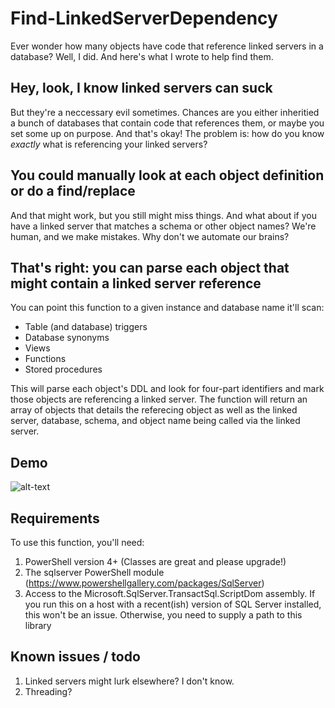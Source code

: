# Find-LinkedServerDependency
Ever wonder how many objects have code that reference linked servers in a database? Well, I did. And here's what I wrote to help find them.

## Hey, look, I know linked servers can suck
But they're a neccessary evil sometimes. Chances are you either inheritied a bunch of databases that contain code that references them, or maybe you set some up on purpose. And that's okay! The problem is: how do you know *exactly* what is referencing your linked servers?

## You could manually look at each object definition or do a find/replace
And that might work, but you still might miss things. And what about if you have a linked server that matches a schema or other object names? We're human, and we make mistakes. Why don't we automate our brains?

## That's right: you can parse each object that might contain a linked server reference
You can point this function to a given instance and database name it'll scan:
* Table (and database) triggers
* Database synonyms
* Views
* Functions
* Stored procedures

This will parse each object's DDL and look for four-part identifiers and mark those objects are referencing a linked server. The function will return an array of objects that details the referecing object as well as the linked server, database, schema, and object name being called via the linked server.

## Demo
![alt-text](https://i2.wp.com/port1433.com/wp-content/uploads/2018/04/linkedserverpsdemo.gif "Animated Demo")

## Requirements
To use this function, you'll need:
1. PowerShell version 4+ (Classes are great and please upgrade!)
2. The sqlserver PowerShell module (https://www.powershellgallery.com/packages/SqlServer)
3. Access to the Microsoft.SqlServer.TransactSql.ScriptDom assembly. If you run this on a host with a recent(ish) version of SQL Server installed, this won't be an issue. Otherwise, you need to supply a path to this library

## Known issues / todo
1. Linked servers might lurk elsewhere? I don't know.
2. Threading?
